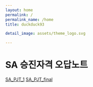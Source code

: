 ```yaml
---
layout: home
permalink: /
permalink_name: /home
title: duckduck93

detail_image: assets/theme_logo.svg

---
```

# SA 승진자격 오답노트
[SA_PJT_1](/pjt_1.md)
[SA_PJT_final](/pjt_final.md)